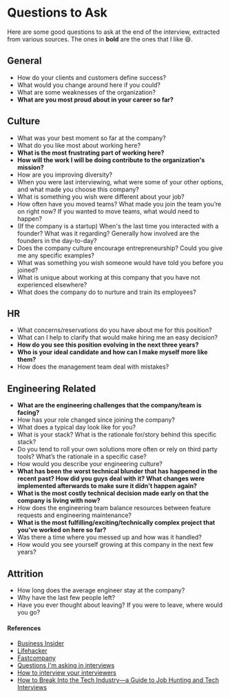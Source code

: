 Questions to Ask
==

Here are some good questions to ask at the end of the interview, extracted from various sources. The ones in **bold** are the ones that I like 😄.

## General

- How do your clients and customers define success?
- What would you change around here if you could?
- What are some weaknesses of the organization?
- **What are you most proud about in your career so far?**

## Culture

- What was your best moment so far at the company?
- What do you like most about working here?
- **What is the most frustrating part of working here?**
- **How will the work I will be doing contribute to the organization's mission?**
- How are you improving diversity?
- When you were last interviewing, what were some of your other options, and what made you choose this company?
- What is something you wish were different about your job?
- How often have you moved teams? What made you join the team you’re on right now? If you wanted to move teams, what would need to happen?
- (If the company is a startup) When's the last time you interacted with a founder? What was it regarding? Generally how involved are the founders in the day-to-day?
- Does the company culture encourage entrepreneurship? Could you give me any specific examples?
- What was something you wish someone would have told you before you joined?
- What is unique about working at this company that you have not experienced elsewhere?
- What does the company do to nurture and train its employees?

## HR

- What concerns/reservations do you have about me for this position?
- What can I help to clarify that would make hiring me an easy decision?
- **How do you see this position evolving in the next three years?**
- **Who is your ideal candidate and how can I make myself more like them?**
- How does the management team deal with mistakes?

## Engineering Related

- **What are the engineering challenges that the company/team is facing?**
- How has your role changed since joining the company?
- What does a typical day look like for you?
- What is your stack? What is the rationale for/story behind this specific stack?
- Do you tend to roll your own solutions more often or rely on third party tools? What’s the rationale in a specific case?
- How would you describe your engineering culture?
- **What has been the worst technical blunder that has happened in the recent past? How did you guys deal with it? What changes were implemented afterwards to make sure it didn't happen again?**
- **What is the most costly technical decision made early on that the company is living with now?**
- How does the engineering team balance resources between feature requests and engineering maintenance?
- **What is the most fulfilling/exciting/technically complex project that you've worked on here so far?**
- Was there a time where you messed up and how was it handled?
- How would you see yourself growing at this company in the next few years?

## Attrition

- How long does the average engineer stay at the company?
- Why have the last few people left?
- Have you ever thought about leaving? If you were to leave, where would you go?

#### References

- [Business Insider](http://www.businessinsider.sg/impressive-job-interview-questions-2015-3/)
- [Lifehacker](http://lifehacker.com/ask-this-question-to-end-your-job-interview-on-a-good-n-1787624433)
- [Fastcompany](https://www.fastcompany.com/40406730/7-questions-recruiters-at-amazon-spotify-and-more-want-you-to-ask)
- [Questions I'm asking in interviews](http://jvns.ca/blog/2013/12/30/questions-im-asking-in-interviews/)
- [How to interview your interviewers](http://blog.alinelerner.com/how-to-interview-your-interviewers/)
- [How to Break Into the Tech Industry—a Guide to Job Hunting and Tech Interviews](https://haseebq.com/how-to-break-into-tech-job-hunting-and-interviews/)
